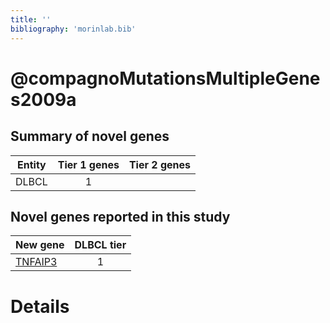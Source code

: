 ```yaml
---
title: ''
bibliography: 'morinlab.bib'
---
```


# @compagnoMutationsMultipleGenes2009a
## Summary of novel genes

|Entity| Tier 1 genes| Tier 2 genes|
|:-:|:-:|:-:|
|DLBCL|1||

## Novel genes reported in this study

|New gene|DLBCL tier|
|:-|:-:|
|[TNFAIP3](TNFAIP3)|1 |

# Details

